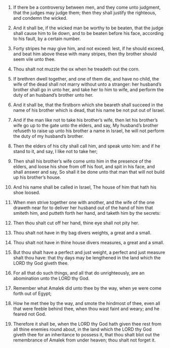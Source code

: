 1. If there be a controversy between men, and they come unto
judgment, that the judges may judge them; then they shall justify the
righteous, and condemn the wicked.

2. And it shall be, if the wicked man be worthy to be beaten, that
the judge shall cause him to lie down, and to be beaten before his
face, according to his fault, by a certain number.

3. Forty stripes he may give him, and not exceed: lest, if he should
exceed, and beat him above these with many stripes, then thy brother
should seem vile unto thee.

4. Thou shalt not muzzle the ox when he treadeth out the corn.

5. If brethren dwell together, and one of them die, and have no
child, the wife of the dead shall not marry without unto a stranger:
her husband’s brother shall go in unto her, and take her to him to
wife, and perform the duty of an husband’s brother unto her.

6. And it shall be, that the firstborn which she beareth shall
succeed in the name of his brother which is dead, that his name be not
put out of Israel.

7. And if the man like not to take his brother’s wife, then let his
brother’s wife go up to the gate unto the elders, and say, My
husband’s brother refuseth to raise up unto his brother a name in
Israel, he will not perform the duty of my husband’s brother.

8. Then the elders of his city shall call him, and speak unto him:
and if he stand to it, and say, I like not to take her;

9. Then
shall his brother’s wife come unto him in the presence of the elders,
and loose his shoe from off his foot, and spit in his face, and shall
answer and say, So shall it be done unto that man that will not build
up his brother’s house.

10. And his name shall be called in Israel, The house of him that
hath his shoe loosed.

11. When men strive together one with another, and the wife of the
one draweth near for to deliver her husband out of the hand of him
that smiteth him, and putteth forth her hand, and taketh him by the
secrets:

12. Then thou shalt cut off her hand, thine eye shall not
pity her.

13. Thou shalt not have in thy bag divers weights, a great and a
small.

14. Thou shalt not have in thine house divers measures, a great and
a small.

15. But thou shalt have a perfect and just weight, a perfect and
just measure shalt thou have: that thy days may be lengthened in the
land which the LORD thy God giveth thee.

16. For all that do such things, and all that do unrighteously, are
an abomination unto the LORD thy God.

17. Remember what Amalek did unto thee by the way, when ye were come
forth out of Egypt;

18. How he met thee by the way, and smote the
hindmost of thee, even all that were feeble behind thee, when thou
wast faint and weary; and he feared not God.

19. Therefore it shall be, when the LORD thy God hath given thee
rest from all thine enemies round about, in the land which the LORD
thy God giveth thee for an inheritance to possess it, that thou shalt
blot out the remembrance of Amalek from under heaven; thou shalt not
forget it.
